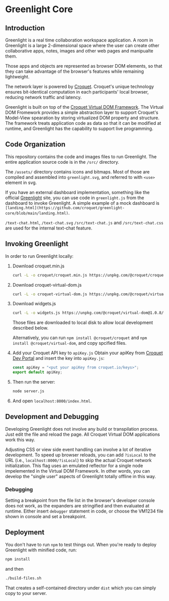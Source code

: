 # Greenlight Core

## Introduction

Greenlight is a real time collaboration workspace application. A room in Greenlight is a large 2-dimensional space where the user can create other collaborative apps, notes, images and other web pages and manipualte them.

Those apps and objects are represented as browser DOM elements, so that they can take advantage of the browser's features while remaining lightweight.

The network layer is powered by [Croquet](croquet.io/docs). Croquet's unique technology ensures bit-identical computation in each participants' local browser, reducing network traffic and latency.

Greenlight is built on top of the [Croquet Virtual DOM Framework](croquet.io/docs/virtual-dom). The Virtual DOM Fromework provides a simple abstraction layer to support Croquet's Model-View spearation by storing virtualized DOM property and structure. The framework treats application code as data so that it can be modified at runtime, and Greenlight has the capability to support live programming.

## Code Organization

This repository contains the code and images files to run Greenlight. The entire application source code is in the `/src/` directory.

The `/assets/` directory contains icons and bitmaps. Most of those are compiled and assembled into `greenlight.svg`, and referred to with `<use>` element in svg.

If you have an external dashboard implementation, something like the official [Greenlight](croquet.io/greenlight) site, you can use code in `greenlight.js` from the dashboard to invoke Greenlight. A simple example of a mock dashboard is `[landing.html](https://github.com/croquet/greenlight-core/blob/main/landing.html)`.

`/text-chat.html`, `/text-chat.svg` `/src/text-chat.js` and `/src/text-chat.css` are used for the internal text-chat feature.

## Invoking Greenlight

In order to run Greenlight locally:

1. Download croquet.min.js

   ```bash
   curl -L -o croquet/croquet.min.js https://unpkg.com/@croquet/croquet@1.0.5
   ```

2. Download croquet-virtual-dom.js

   ```bash
   curl -L -o croquet-virtual-dom.js https://unpkg.com/@croquet/virtual-dom@1.0.8
   ```

3. Download widgets.js

   ```bash
   curl -L -o widgets.js https://unpkg.com/@croquet/virtual-dom@1.0.8/widgets.js
   ```

   Those files are downloaded to local disk to allow local development described below.

   Alternatively, you can run `npm install @croquet/croquet` and `npm install @croquet/virtual-dom`, and copy spcified files.

4. Add your Croquet API key to `apiKey.js`
   Obtain your apiKey from [Croquet Dev Portal](croquet.io/keys) and insert the key into `apiKey.js`:

   ```JavaScript
   const apiKey = "<put your apiKey from croquet.io/keys>";
   export default apiKey;
   ```

5. Then run the server:

   ```Bash
   node server.js
   ```

6. And open `localhost:8000/index.html`.

## Development and Debugging

Developing Greenlight does not involve any build or transpilation process. Just edit the file and reload the page. All Croquet Virtual DOM applications work this way.

Adjusting CSS or view side event handling can involve a lot of iterative development. To speed up browser reloads, you can add `?isLocal` to the URL (i.e., `localhost:8000/?isLocal`) to skip the actual Croquet network initialization. This flag uses an emulated reflector for a single node impelemented in the Virtual DOM Framework. In other words, you can develop the "single user" aspects of Greenlight totally offline in this way.

### Debugging

Setting a breakpoint from the file list in the browser's developer console does not work, as the expanders are stringified and then evaluated at runtime. Either insert `debugger` statement in code, or choose the VM1234 file shown in console and set a breakpoint.

## Deployment

You don't have to run `npm` to test things out. When you're ready to deploy Greenlight with minified code, run:

```JavaScript
npm install
```

and then

```Bash
./build-files.sh
```

That creates a self-contained directory under `dist` which you can simply copy to your server.
